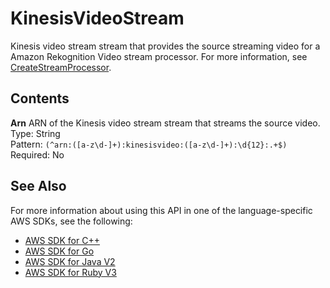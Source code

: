 # KinesisVideoStream<a name="API_KinesisVideoStream"></a>

Kinesis video stream stream that provides the source streaming video for a Amazon Rekognition Video stream processor\. For more information, see [CreateStreamProcessor](API_CreateStreamProcessor.md)\.

## Contents<a name="API_KinesisVideoStream_Contents"></a>

 **Arn**   <a name="rekognition-Type-KinesisVideoStream-Arn"></a>
ARN of the Kinesis video stream stream that streams the source video\.  
Type: String  
Pattern: `(^arn:([a-z\d-]+):kinesisvideo:([a-z\d-]+):\d{12}:.+$)`   
Required: No

## See Also<a name="API_KinesisVideoStream_SeeAlso"></a>

For more information about using this API in one of the language\-specific AWS SDKs, see the following:
+  [AWS SDK for C\+\+](https://docs.aws.amazon.com/goto/SdkForCpp/rekognition-2016-06-27/KinesisVideoStream) 
+  [AWS SDK for Go](https://docs.aws.amazon.com/goto/SdkForGoV1/rekognition-2016-06-27/KinesisVideoStream) 
+  [AWS SDK for Java V2](https://docs.aws.amazon.com/goto/SdkForJavaV2/rekognition-2016-06-27/KinesisVideoStream) 
+  [AWS SDK for Ruby V3](https://docs.aws.amazon.com/goto/SdkForRubyV3/rekognition-2016-06-27/KinesisVideoStream) 